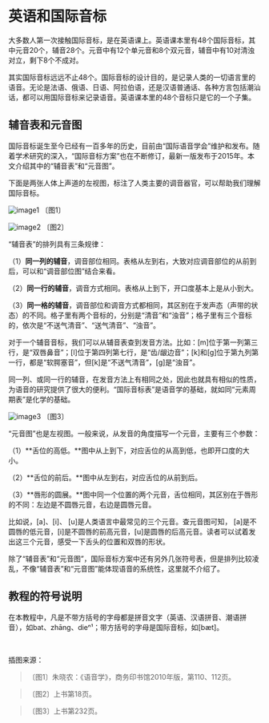 # 英语和国际音标

大多数人第一次接触国际音标，是在英语课上。英语课本里有48个国际音标，其中元音20个，辅音28个。元音中有12个单元音和8个双元音，辅音中有10对清浊对立，剩下8个不成对。

其实国际音标远远不止48个。国际音标的设计目的，是记录人类的一切语言里的语音。无论是法语、俄语、日语、阿拉伯语，还是汉语普通话、各种方言包括潮汕话，都可以用国际音标来记录语音。英语课本里的48个音标只是它的一个子集。

## 辅音表和元音图

国际音标诞生至今已经有一百多年的历史，目前由“国际语音学会”维护和发布。随着学术研究的深入，“国际音标方案”也在不断修订，最新一版发布于2015年。本文介绍其中的“辅音表”和“元音图”。

下面是两张人体上声道的左视图，标注了人类主要的调音器官，可以帮助我们理解国际音标。

![image1] 〔图1〕

![image2] 〔图2〕

“辅音表”的排列具有三条规律：

（1）**同一列的辅音**，调音部位相同。表格从左到右，大致对应调音部位的从前到后，可以和“调音部位图”结合来看。

（2）**同一行的辅音**，调音方式相同。表格从上到下，开口度基本上是从小到大。

（3）**同一格的辅音**，调音部位和调音方式都相同，其区别在于发声态（声带的状态）的不同。格子里有两个音标的，分别是“清音”和“浊音”；格子里有三个音标的，依次是“不送气清音”、“送气清音”、“浊音”。

对于一个辅音音标，我们可以从辅音表查到发音方法。比如：[m]位于第一列第三行，是“双唇鼻音”；[l]位于第四列第七行，是“齿/龈边音”；[k]和[g]位于第九列第一行，都是“软腭塞音”，但[k]是“不送气清音”，[g]是“浊音”。

同一列、或同一行的辅音，在发音方法上有相同之处，因此也就具有相似的性质，为语音的研究提供了很大的便利。“国际音标表”是语音学的基础，就如同“元素周期表”是化学的基础。

![image3] 〔图3〕

“元音图”也是左视图。一般来说，从发音的角度描写一个元音，主要有三个参数：

（1）**舌位的高低。**图中从上到下，对应舌位的从高到低，也即开口度的大小。

（2）**舌位的前后。**图中从左到右，对应舌位的从前到后。

（3）**唇形的圆展。**图中同一个位置的两个元音，舌位相同，其区别在于唇形的不同：左边是不圆唇元音，右边是圆唇元音。

比如说，[a]、[i]、 [u]是人类语言中最常见的三个元音。查元音图可知， [a]是不圆唇的低元音，[i]是不圆唇的前高元音，[u]是圆唇的后高元音。读者可以试着发出这三个元音，感受一下舌头的位置和双唇的形状。

除了“辅音表”和“元音图”，国际音标方案中还有另外几张符号表，但是排列比较凌乱，不像“辅音表”和“元音图”能体现语音的系统性，这里就不介绍了。

## 教程的符号说明

在本教程中，凡是不带方括号的字母都是拼音文字（英语、汉语拼音、潮语拼音），如bat、zhāng、dieⁿ¹；带方括号的字母是国际音标，如[bæt]。

<br>

插图来源：

> 〔图1〕朱晓农：《语音学》，商务印书馆2010年版，第110、112页。

> 〔图2〕上书第18页。

> 〔图3〕上书第232页。

[image1]: https://ww1.sinaimg.cn/large/006mIeATjw1f21yxo0dm7j30jr0bv0ug.jpg
[image2]: https://ww1.sinaimg.cn/large/006mIeATjw1f21za49b5gj30ko09idhq.jpg
[image3]: https://ww1.sinaimg.cn/large/006mIeATjw1f21yxofb5hj30bl09aq3j.jpg
